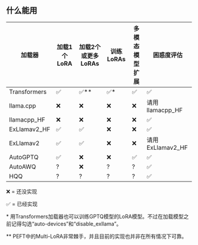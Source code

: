 ## 什么能用

| 加载器         | 加载1个LoRA | 加载2个或更多LoRAs | 训练LoRAs | 多模态模型扩展 | 困惑度评估 |
|----------------|----------------|-------------------------|----------------|----------------------|-----------------------|
| Transformers   |       ✅       |           ✅\*\*        |       ✅\*     |          ✅          |           ✅          |
| llama.cpp      |       ❌       |           ❌            |       ❌       |          ❌          |    请用 llamacpp_HF    |
| llamacpp_HF    |       ❌       |           ❌            |       ❌       |          ❌          |           ✅          |
| ExLlamav2_HF   |       ✅       |           ✅            |       ❌       |          ❌          |           ✅          |
| ExLlamav2      |       ✅       |           ✅            |       ❌       |          ❌          |   请用 ExLlamav2_HF    |
| AutoGPTQ       |       ✅       |           ❌            |       ❌       |          ✅          |           ✅          |
| AutoAWQ        |       ?        |           ❌            |       ?        |          ?           |           ✅          |
| HQQ            |       ?        |           ?             |       ?        |          ?           |           ✅          |

❌ = 还没实现

✅ = 已经实现

\* 用Transformers加载器也可以训练GPTQ模型的LoRA模型。不过在加载模型之前记得勾选“auto-devices”和“disable_exllama”。

\*\* PEFT中的Multi-LoRA非常棘手，并且目前的实现也并非在所有情况下可靠。
